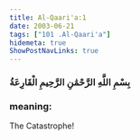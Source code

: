 ```yaml
---
title: Al-Qaari'a:1
date: 2003-06-21
tags: ["101 .Al-Qaari'a"]
hidemeta: true 
ShowPostNavLinks: true 
---
```

### بِسْمِ اللَّهِ الرَّحْمَٰنِ الرَّحِيمِ الْقَارِعَةُ
### meaning: 
The Catastrophe!
